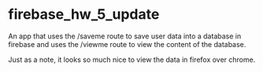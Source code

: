 # firebase_hw_5_update
An app that uses the /saveme route to save user data into a database in firebase and uses the /viewme route to view the content of the database.

Just as a note, it looks so much nice to view the data in firefox over chrome.
